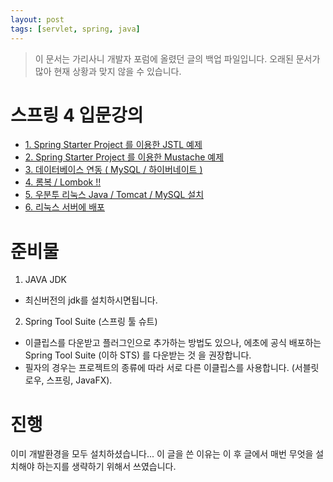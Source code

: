```yaml
---
layout: post
tags: [servlet, spring, java]
---
```


> 이 문서는 가리사니 개발자 포럼에 올렸던 글의 백업 파일입니다.
오래된 문서가 많아 현재 상황과 맞지 않을 수 있습니다.


# 스프링 4 입문강의
- [1. Spring Starter Project 를 이용한 JSTL 예제](/lab?topicId=212)
- [2. Spring Starter Project 를 이용한 Mustache 예제 ](/lab?topicId=213)
- [3. 데이터베이스 연동 ( MySQL / 하이버네이트 ) ](/lab?topicId=214)
- [4. 롬복 / Lombok !! ](/lab?topicId=215)
- [5. 우분투 리눅스 Java / Tomcat / MySQL 설치 ](/lab?topicId=216)
- [6. 리눅스 서버에 배포](/lab?topicId=217)


# 준비물
1. JAVA JDK
- 최신버전의 jdk를 설치하시면됩니다.
2. Spring Tool Suite (스프링 툴 슈트)
- 이클립스를 다운받고 플러그인으로 추가하는 방법도 있으나, 에초에 공식 배포하는 Spring Tool Suite (이하 STS) 를 다운받는 것 을 권장합니다.
- 필자의 경우는 프로젝트의 종류에 따라 서로 다른 이클립스를 사용합니다. (서블릿 로우, 스프링, JavaFX).


# 진행
이미 개발환경을 모두 설치하셨습니다...
이 글을 쓴 이유는 이 후 글에서 매번 무엇을 설치해야 하는지를 생략하기 위해서 쓰였습니다.